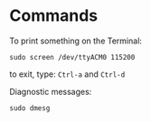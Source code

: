 # Commands

To print something on the Terminal:
```shell
sudo screen /dev/ttyACM0 115200
```
to exit, type: `Ctrl-a` and `Ctrl-d` 

Diagnostic messages:
```shell
sudo dmesg
```